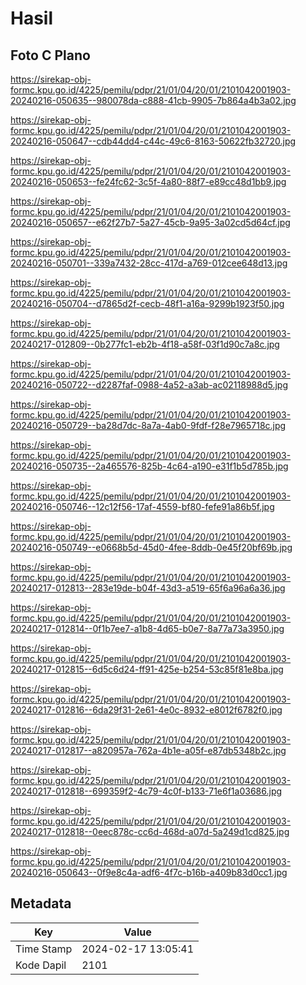 # Hasil

## Foto C Plano

https://sirekap-obj-formc.kpu.go.id/4225/pemilu/pdpr/21/01/04/20/01/2101042001903-20240216-050635--980078da-c888-41cb-9905-7b864a4b3a02.jpg

https://sirekap-obj-formc.kpu.go.id/4225/pemilu/pdpr/21/01/04/20/01/2101042001903-20240216-050647--cdb44dd4-c44c-49c6-8163-50622fb32720.jpg

https://sirekap-obj-formc.kpu.go.id/4225/pemilu/pdpr/21/01/04/20/01/2101042001903-20240216-050653--fe24fc62-3c5f-4a80-88f7-e89cc48d1bb9.jpg

https://sirekap-obj-formc.kpu.go.id/4225/pemilu/pdpr/21/01/04/20/01/2101042001903-20240216-050657--e62f27b7-5a27-45cb-9a95-3a02cd5d64cf.jpg

https://sirekap-obj-formc.kpu.go.id/4225/pemilu/pdpr/21/01/04/20/01/2101042001903-20240216-050701--339a7432-28cc-417d-a769-012cee648d13.jpg

https://sirekap-obj-formc.kpu.go.id/4225/pemilu/pdpr/21/01/04/20/01/2101042001903-20240216-050704--d7865d2f-cecb-48f1-a16a-9299b1923f50.jpg

https://sirekap-obj-formc.kpu.go.id/4225/pemilu/pdpr/21/01/04/20/01/2101042001903-20240217-012809--0b277fc1-eb2b-4f18-a58f-03f1d90c7a8c.jpg

https://sirekap-obj-formc.kpu.go.id/4225/pemilu/pdpr/21/01/04/20/01/2101042001903-20240216-050722--d2287faf-0988-4a52-a3ab-ac02118988d5.jpg

https://sirekap-obj-formc.kpu.go.id/4225/pemilu/pdpr/21/01/04/20/01/2101042001903-20240216-050729--ba28d7dc-8a7a-4ab0-9fdf-f28e7965718c.jpg

https://sirekap-obj-formc.kpu.go.id/4225/pemilu/pdpr/21/01/04/20/01/2101042001903-20240216-050735--2a465576-825b-4c64-a190-e31f1b5d785b.jpg

https://sirekap-obj-formc.kpu.go.id/4225/pemilu/pdpr/21/01/04/20/01/2101042001903-20240216-050746--12c12f56-17af-4559-bf80-fefe91a86b5f.jpg

https://sirekap-obj-formc.kpu.go.id/4225/pemilu/pdpr/21/01/04/20/01/2101042001903-20240216-050749--e0668b5d-45d0-4fee-8ddb-0e45f20bf69b.jpg

https://sirekap-obj-formc.kpu.go.id/4225/pemilu/pdpr/21/01/04/20/01/2101042001903-20240217-012813--283e19de-b04f-43d3-a519-65f6a96a6a36.jpg

https://sirekap-obj-formc.kpu.go.id/4225/pemilu/pdpr/21/01/04/20/01/2101042001903-20240217-012814--0f1b7ee7-a1b8-4d65-b0e7-8a77a73a3950.jpg

https://sirekap-obj-formc.kpu.go.id/4225/pemilu/pdpr/21/01/04/20/01/2101042001903-20240217-012815--6d5c6d24-ff91-425e-b254-53c85f81e8ba.jpg

https://sirekap-obj-formc.kpu.go.id/4225/pemilu/pdpr/21/01/04/20/01/2101042001903-20240217-012816--6da29f31-2e61-4e0c-8932-e8012f6782f0.jpg

https://sirekap-obj-formc.kpu.go.id/4225/pemilu/pdpr/21/01/04/20/01/2101042001903-20240217-012817--a820957a-762a-4b1e-a05f-e87db5348b2c.jpg

https://sirekap-obj-formc.kpu.go.id/4225/pemilu/pdpr/21/01/04/20/01/2101042001903-20240217-012818--699359f2-4c79-4c0f-b133-71e6f1a03686.jpg

https://sirekap-obj-formc.kpu.go.id/4225/pemilu/pdpr/21/01/04/20/01/2101042001903-20240217-012818--0eec878c-cc6d-468d-a07d-5a249d1cd825.jpg

https://sirekap-obj-formc.kpu.go.id/4225/pemilu/pdpr/21/01/04/20/01/2101042001903-20240216-050643--0f9e8c4a-adf6-4f7c-b16b-a409b83d0cc1.jpg


## Metadata

| Key        | Value               |
| ---------- | ------------------- |
| Time Stamp | 2024-02-17 13:05:41 |
| Kode Dapil | 2101                |



